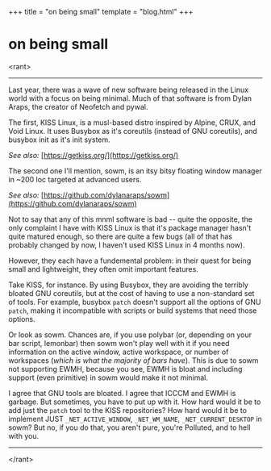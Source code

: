 +++
title = "on being small"
template = "blog.html"
+++

# on being small

\<rant\>

---

Last year, there was a wave of new software being released in the Linux world
with a focus on being minimal. Much of that software is from Dylan Araps,
the creator of Neofetch and pywal.

The first, KISS Linux, is a musl-based distro inspired by Alpine, CRUX,
and Void Linux. It uses Busybox as it's coreutils (instead of GNU coreutils),
and busybox init as it's init system.

*See also:*   [https://getkiss.org/](https://getkiss.org/)

The second one I'll mention, sowm, is an itsy bitsy floating window manager
in ~200 loc targeted at advanced users.

*See also:*   [https://github.com/dylanaraps/sowm](https://github.com/dylanaraps/sowm)

Not to say that any of this mnml software is bad -- quite the opposite, the
only complaint I have with KISS Linux is that it's package manager hasn't
quite matured enough, so there are quite a few bugs (all of that has probably
changed by now, I haven't used KISS Linux in 4 months now).

However, they each have a fundemental problem: in their quest for being
small and lightweight, they often omit important features.

Take KISS, for instance. By using Busybox, they are avoiding the terribly
bloated GNU coreutils, but at the cost of having to use a non-standard
set of tools. For example, busybox `patch` doesn't support all the options
of GNU `patch`, making it incompatible with scripts or build systems
that need those options.

Or look as sowm. Chances are, if you use polybar (or, depending on your bar
script, lemonbar) then sowm won't play well with it if you
need information on the active window, active workspace, or number of
workspaces (*which is what the majority of bars have*). This is due to sowm
not supporting EWMH, because you see, EWMH is bloat and including support
(even primitive) in sowm would make it not minimal.

I agree that GNU tools are bloated. I agree that ICCCM and EWMH is garbage.
But sometimes, you have to put up with it. How hard would it be to add
just the `patch` tool to the KISS repositories? How hard would it be
to implement JUST `_NET_ACTIVE_WINDOW`, `_NET_WM_NAME`, `_NET_CURRENT_DESKTOP`
in sowm? But no, if you do that, you aren't pure, you're Polluted, and
to hell with you.

---

\</rant\>
